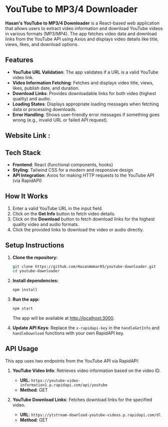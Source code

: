 # YouTube to MP3/4 Downloader

**Hasan's YouTube to MP3/4 Downloader** is a React-based web application that allows users to extract video information and download YouTube videos in various formats (MP3/MP4). The app fetches video data and download links from the YouTube API using Axios and displays video details like title, views, likes, and download options.

## Features
- **YouTube URL Validation**: The app validates if a URL is a valid YouTube video link.
- **Video Information Fetching**: Fetches and displays video title, views, likes, publish date, and duration.
- **Download Links**: Provides downloadable links for both video (highest quality) and audio.
- **Loading States**: Displays appropriate loading messages when fetching data or processing downloads.
- **Error Handling**: Shows user-friendly error messages if something goes wrong (e.g., invalid URL or failed API request).

## Website Link : 


## Tech Stack
- **Frontend**: React (functional components, hooks)
- **Styling**: Tailwind CSS for a modern and responsive design
- **API Integration**: Axios for making HTTP requests to the YouTube API (via RapidAPI)

## How It Works
1. Enter a valid YouTube URL in the input field.
2. Click on the **Get Info** button to fetch video details.
3. Click on the **Download** button to fetch download links for the highest quality video and audio formats.
4. Click the provided links to download the video or audio directly.

## Setup Instructions

1. **Clone the repository:**
    ```bash
    git clone https://github.com/HasanAmmar05/youtube-downloader.git
    cd youtube-downloader
    ```

2. **Install dependencies:**
    ```bash
    npm install
    ```

3. **Run the app:**
    ```bash
    npm start
    ```
    The app will be available at [http://localhost:3000](http://localhost:3000).

4. **Update API Keys**: Replace the `x-rapidapi-key` in the `handleGetInfo` and `handleDownload` functions with your own RapidAPI key.

## API Usage

This app uses two endpoints from the YouTube API via RapidAPI:

1. **YouTube Video Info**: Retrieves video information based on the video ID.
    - **URL**: `https://youtube-video-information1.p.rapidapi.com/api/youtube`
    - **Method**: GET

2. **YouTube Download Links**: Fetches download links for the specified video.
    - **URL**: `https://ytstream-download-youtube-videos.p.rapidapi.com/dl`
    - **Method**: GET

